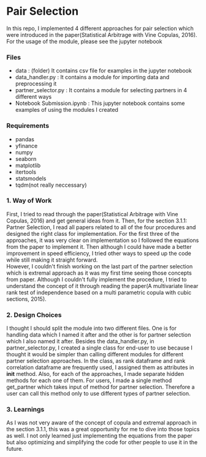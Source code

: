 # Pair Selection
In this repo, I implemented 4 different approaches for pair selection which were introduced in the paper(Statistical Arbitrage with Vine Copulas, 2016).
For the usage of the module, please see the jupyter notebook

### Files 
- data : (folder) It contains csv file for examples in the jupyter notebook
- data_handler.py : It contains a module for importing data and preprocessing it
- partner_selector.py : It contains a module for selecting partners in 4 different ways
- Notebook Submission.ipynb : This jupyter notebook contains some examples of using the modules I created

### Requirements  
- pandas
- yfinance
- numpy
- seaborn
- matplotlib
- itertools
- statsmodels
- tqdm(not really neccessary)


### 1. Way of Work
First, I tried to read through the paper(Statistical Arbitrage with Vine Copulas, 2016) and get general ideas from it. 
Then, for the section 3.1.1: Partner Selection, I read all papers related to all of the four procedures and designed the right class for implementation.
For the first three of the approaches, it was very clear on implementation so I followed the equations from the paper to implement it. Then although I could have made a better improvement in speed efficiency, I tried other ways to speed up the code while still making it straight forward.  
However, I couldn't finish working on the last part of the partner selection which is extremal approach as it was my first time seeing those concepts from paper. Although I couldn't fully implement the procedure, I tried to understand the concept of it through reading the paper(A multivariate linear rank test of independence based on a multi parametric copula with cubic sections, 2015).

### 2. Design Choices
I thought I should split the module into two different files. One is for handling data which I named it after and the other is for partner selection which I also named it after. 
Besides the data_handler.py, in partner_selector.py, I created a single class for end-user to use because I thought it would be simpler than calling different modules for different partner selection approaches. In the class, as rank dataframe and rank correlation dataframe are frequently used, I assigned them as attributes in __init__ method. Also, for each of the approaches, I made separate hidden methods for each one of them.
For users, I made a single method get_partner which takes input of method for partner selection. Therefore a user can call this method only to use different types of partner selection.

### 3. Learnings
As I was not very aware of the concept of copula and extremal approach in the section 3.1.1, this was a great opportunity for me to dive into those topics as well. I not only learned just implementing the equations from the paper but also optimizing and simplifying the code for other people to use it in the future. 
